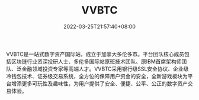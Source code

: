 ﻿---
weight: 
title: "VVBTC"
description: "VVBTC是全球首家开放式数字资产国际站，成立于加拿大多伦多市。"
date: 2022-03-25T21:57:40+08:00
lastmod: 2022-03-25T16:45:40+08:00
draft: false
authors: ["Metabd"]
featuredImage: "vvbtc.webp"
link: ""
tags: ["交易所","VVBTC"]
categories: ["navigation"]
navigation: ["交易所"]
lightgallery: true
toc: true
pinned: false
recommend: false
recommend1: false
---
VVBTC是一站式数字资产国际站，成立于加拿大多伦多市。平台团队核心成员包括区块链行业资深投研人士、多伦多国际站原班技术团队、原IBM首席架构师团队、泛金融领域投资专家等高端人才。VVBTC采用银行级SSL安全协议、企业级冷钱包技术、证券级交易系统，全方位的保障用户资金的安全，全新游戏板块为平台增添更多可玩性及趣味性，为用户提供了安全、便捷、公平、公正的数字资产交易体验。
